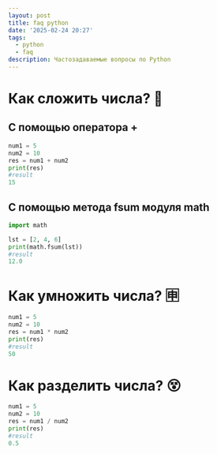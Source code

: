```yaml
---
layout: post
title: faq python
date: '2025-02-24 20:27'
tags:
  - python
  - faq
description: Частозадаваемые вопросы по Python
---
```


# Как сложить числа? :fu:
## С помощью оператора +
```python
num1 = 5
num2 = 10
res = num1 + num2
print(res)
#result
15
```
## С помощью метода fsum модуля math
```python
import math

lst = [2, 4, 6]
print(math.fsum(lst))
#result
12.0
```
# Как умножить числа? :u7533:
```python
num1 = 5
num2 = 10
res = num1 * num2
print(res)
#result
50
```
# Как разделить числа? :dizzy_face:
```python
num1 = 5
num2 = 10
res = num1 / num2
print(res)
#result
0.5
```
